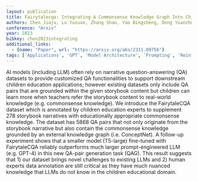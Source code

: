 ```yaml
---
layout: publication
title: Fairytalecqa: Integrating A Commonsense Knowledge Graph Into Children's Storybook Narratives
authors: Chen Jiaju, Lu Yuxuan, Zhang Shao, Yao Bingsheng, Dong Yuanzhe, Xu Ying, Li Yunyao, Wang Qianwen, Wang Dakuo, Sun Yuling
conference: "Arxiv"
year: 2023
bibkey: chen2023integrating
additional_links:
  - {name: "Paper", url: "https://arxiv.org/abs/2311.09756"}
tags: ['Applications', 'GPT', 'Model Architecture', 'Prompting', 'Reinforcement Learning']
---
```

AI models (including LLM) often rely on narrative question-answering (QA) datasets to provide customized QA functionalities to support downstream children education applications; however existing datasets only include QA pairs that are grounded within the given storybook content but children can learn more when teachers refer the storybook content to real-world knowledge (e.g. commonsense knowledge). We introduce the FairytaleCQA dataset which is annotated by children education experts to supplement 278 storybook narratives with educationally appropriate commonsense knowledge. The dataset has 5868 QA pairs that not only originate from the storybook narrative but also contain the commonsense knowledge grounded by an external knowledge graph (i.e. ConceptNet). A follow-up experiment shows that a smaller model (T5-large) fine-tuned with FairytaleCQA reliably outperforms much larger prompt-engineered LLM (e.g. GPT-4) in this new QA-pair generation task (QAG). This result suggests that 1) our dataset brings novel challenges to existing LLMs and 2) human experts data annotation are still critical as they have much nuanced knowledge that LLMs do not know in the children educational domain.
